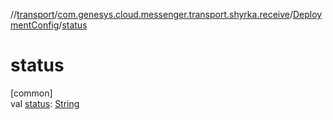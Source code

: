 //[transport](../../../index.md)/[com.genesys.cloud.messenger.transport.shyrka.receive](../index.md)/[DeploymentConfig](index.md)/[status](status.md)

# status

[common]\
val [status](status.md): [String](https://kotlinlang.org/api/latest/jvm/stdlib/kotlin/-string/index.html)
